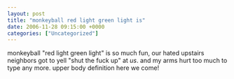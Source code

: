 ```yaml
---
layout: post
title: "monkeyball red light green light is"
date: 2006-11-28 09:15:00 +0000
categories: ["Uncategorized"]
---
```


monkeyball "red light green light" is so much fun, our hated upstairs neighbors got to yell "shut the fuck up" at *us*. and my arms hurt too much to type any more. upper body definition here we come!